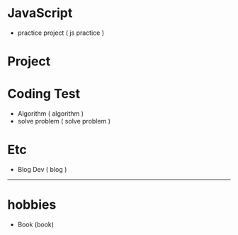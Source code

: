 # JavaScript

- practice project ( js practice )

# Project

# Coding Test

- Algorithm ( algorithm )
- solve problem ( solve problem )

# Etc

- Blog Dev ( blog )

---

# hobbies

- Book (book)
